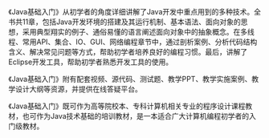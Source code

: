 《Java基础入门》从初学者的角度详细讲解了Java开发中重点用到的多种技术。全书共11章，包括Java开发环境的搭建及其运行机制、基本语法、面向对象的思想，采用典型翔实的例子、通俗易懂的语言阐述面向对象中的抽象概念。在多线程、常用API、集合、IO、GUI、网络编程章节中，通过剖析案例、分析代码结构含义、解决常见问题等方式，帮助初学者培养良好的编程习惯。最后，讲解了Eclipse开发工具，帮助初学者熟悉开发工具的使用。

《Java基础入门》附有配套视频、源代码、测试题、教学PPT、教学实施案例、教学设计大纲等资源，并提供在线答疑平台。

《Java基础入门》既可作为高等院校本、专科计算机相关专业的程序设计课程教材，也可作为Java技术基础的培训教材，是一本适合广大计算机编程初学者的入门级教材。
